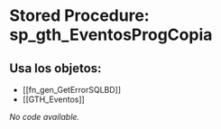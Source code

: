 # Stored Procedure: sp_gth_EventosProgCopia

## Usa los objetos:
- [[fn_gen_GetErrorSQLBD]]
- [[GTH_Eventos]]

*No code available.*
